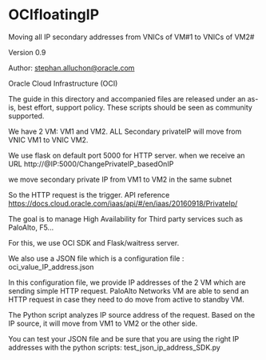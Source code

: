 # OCIfloatingIP
Moving all IP secondary addresses from VNICs of VM#1 to VNICs of VM2#

Version 0.9

Author: stephan.alluchon@oracle.com

Oracle Cloud  Infrastructure (OCI)

The guide in this directory and accompanied files are released under an as-is, best effort, support policy. These scripts should be seen as community supported. 

We have 2 VM: VM1 and VM2. ALL Secondary privateIP will move from VNIC VM1 to VNIC VM2.

We use flask on default port 5000 for HTTP server. when we receive an URL http://@IP:5000/ChangePrivateIP_basedOnIP

we move secondary private IP  from VM1 to VM2 in the same subnet

So the HTTP request is the trigger.
API reference
https://docs.cloud.oracle.com/iaas/api/#/en/iaas/20160918/PrivateIp/

The goal is to manage High Availability for Third party services such as PaloAlto, F5...

For this, we use OCI SDK and Flask/waitress server.

We also use a JSON file which is a configuration file : oci_value_IP_address.json

In this configuration file, we provide IP addresses of the 2 VM which are sending simple HTTP request. PaloAlto Networks VM are able to send an HTTP request in case they need to do move from active to standby VM.

The Python script analyzes IP source address of the request. Based on the IP source, it will move from VM1 to VM2 or the other side.

You can test your JSON file and be sure that you are using the right IP addresses with the python scripts:
test_json_ip_address_SDK.py
